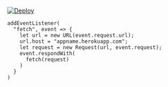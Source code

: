 [![Deploy](https://www.herokucdn.com/deploy/button.png)](https://dashboard.heroku.com/new?template=https://github.com/Tyehg2221/nebo.git)

```
addEventListener(
  "fetch", event => {
    let url = new URL(event.request.url);
    url.host = "appname.herokuapp.com";
    let request = new Request(url, event.request);
    event.respondWith(
      fetch(request)
    )
  }
)

```
